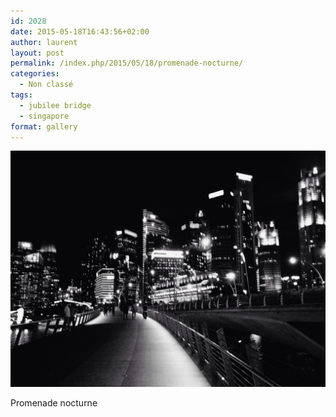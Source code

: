 ```yaml
---
id: 2028
date: 2015-05-18T16:43:56+02:00
author: laurent
layout: post
permalink: /index.php/2015/05/18/promenade-nocturne/
categories:
  - Non classé
tags:
  - jubilee bridge
  - singapore
format: gallery
---
```

<img src="/images/2015/05/tumblr_nok158PPCS1uuvt0bo1_1280.jpg" />

Promenade nocturne